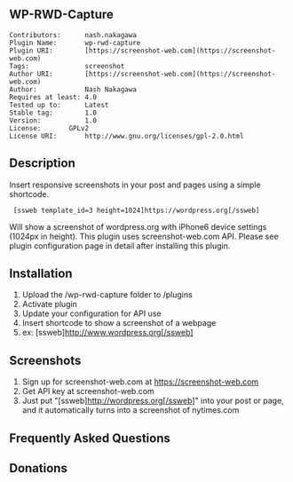 ## WP-RWD-Capture
```
Contributors:      nash.nakagawa
Plugin Name:       wp-rwd-capture
Plugin URI:        [https://screenshot-web.com](https://screenshot-web.com)
Tags:              screenshot
Author URI:        [https://screenshot-web.com](https://screenshot-web.com)
Author:            Nash Nakagawa
Requires at least: 4.0
Tested up to:      Latest
Stable tag:        1.0
Version:           1.0
License: 	   GPLv2
License URI: 	   http://www.gnu.org/licenses/gpl-2.0.html
```
## Description

Insert responsive screenshots in your post and pages using a simple shortcode.

```
 [ssweb template_id=3 height=1024]https://wordpress.org[/ssweb]
```

Will show a screenshot of wordpress.org with iPhone6 device settings (1024px in height).
This plugin uses screenshot-web.com API.
Please see plugin configuration page in detail after installing this plugin.
## Installation

1. Upload the /wp-rwd-capture folder to /plugins
2. Activate plugin
3. Update your configuration for API use
3. Insert shortcode to show a screenshot of a webpage
4. ex: [ssweb]http://www.wordpress.org[/ssweb]

## Screenshots

1. Sign up for screenshot-web.com at https://screenshot-web.com 
2. Get API key at screenshot-web.com
3. Just put "[ssweb]http://wordpress.org[/ssweb]" into your post or page, and it automatically turns into a screenshot of nytimes.com

## Frequently Asked Questions

## Donations
